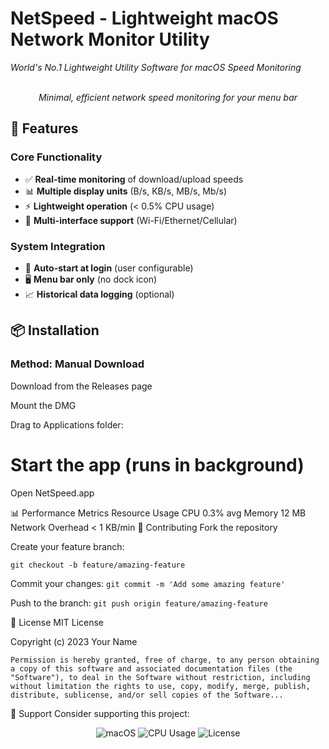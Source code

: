 # NetSpeed - Lightweight macOS Network Monitor Utility
*World's No.1 Lightweight Utility Software for macOS Speed Monitoring*


<p align="center">
  
  <br>
  <em>Minimal, efficient network speed monitoring for your menu bar</em>
</p>

## 🚀 Features

### Core Functionality
- ✅ **Real-time monitoring** of download/upload speeds
- 📊 **Multiple display units** (B/s, KB/s, MB/s, Mb/s)
- ⚡ **Lightweight operation** (< 0.5% CPU usage)
- 🛜 **Multi-interface support** (Wi-Fi/Ethernet/Cellular)

### System Integration
- 🔗 **Auto-start at login** (user configurable)
- 🖥️ **Menu bar only** (no dock icon)
- 📈 **Historical data logging** (optional)

## 📦 Installation

### Method: Manual Download 

Download from the Releases page

Mount the DMG

Drag to Applications folder:


# Start the app (runs in background)
Open NetSpeed.app

📊 Performance Metrics
Resource	Usage
CPU	0.3% avg
Memory	12 MB
Network Overhead	< 1 KB/min
🤝 Contributing
Fork the repository

Create your feature branch:

`git checkout -b feature/amazing-feature`

Commit your changes:
`git commit -m 'Add some amazing feature'`

Push to the branch:
`git push origin feature/amazing-feature`

📜 License
MIT License

Copyright (c) 2023 Your Name

`Permission is hereby granted, free of charge, to any person obtaining a copy
of this software and associated documentation files (the "Software"), to deal
in the Software without restriction, including without limitation the rights
to use, copy, modify, merge, publish, distribute, sublicense, and/or sell
copies of the Software...`

🌟 Support
Consider supporting this project:


<p align="center"> <img src="https://img.shields.io/badge/macOS-12+-blue?logo=apple" alt="macOS"> <img src="https://img.shields.io/badge/CPU_Usage-<0.5%25-green" alt="CPU Usage"> <img src="https://img.shields.io/badge/License-MIT-blue" alt="License"> </p>
